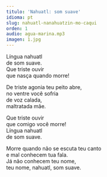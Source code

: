 ```yaml
---
titulo: 'Nahuatl: som suave'
idioma: pt
slug: nahuatl-nanahuatzin-mo-caqui
orden: 1
audio: agua-marina.mp3
imagen: 1.jpg
---
```


Língua nahuatl<br>
de som suave.<br>
Que triste ouvir<br>
que nasça quando morre!<br>

De triste agonia teu peito abre,<br>
no ventre você sofria<br>
de voz calada,<br>
maltratada mãe.<br>

Que triste ouvir<br>
que comigo você morre!<br>
Língua nahuatl<br>
de som suave.<br>

Morre quando não se escuta teu canto<br>
e mal conhecem tua fala.<br>
Já não conhecem teu nome,<br>
teu nome, nahuatl, som suave.<br>
